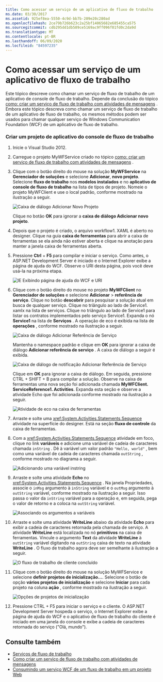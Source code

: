 ```yaml
---
title: Como acessar um serviço de um aplicativo de fluxo de trabalho
ms.date: 03/30/2017
ms.assetid: 925ef8ea-5550-4c9d-bb7b-209e20c280ad
ms.openlocfilehash: 2ce79b726b623c2a25bf14065682e685455ca575
ms.sourcegitcommit: cdb295dd1db589ce5169ac9ff096f01fd0c2da9d
ms.translationtype: MT
ms.contentlocale: pt-BR
ms.lasthandoff: 06/09/2020
ms.locfileid: "84597235"
---
```

# <a name="how-to-access-a-service-from-a-workflow-application"></a>Como acessar um serviço de um aplicativo de fluxo de trabalho
Este tópico descreve como chamar um serviço de fluxo de trabalho de um aplicativo de console de fluxo de trabalho. Depende da conclusão do tópico [como: criar um serviço de fluxo de trabalho com atividades de mensagens](how-to-create-a-workflow-service-with-messaging-activities.md) . Embora este tópico descreva como chamar um serviço de fluxo de trabalho de um aplicativo de fluxo de trabalho, os mesmos métodos podem ser usados para chamar qualquer serviço de Windows Communication Foundation (WCF) de um aplicativo de fluxo de trabalho.

### <a name="create-a-workflow-console-application-project"></a>Criar um projeto de aplicativo do console de fluxo de trabalho

1. Inicie o Visual Studio 2012.

2. Carregue o projeto MyWFService criado no tópico [como: criar um serviço de fluxo de trabalho com atividades de mensagens](how-to-create-a-workflow-service-with-messaging-activities.md) .

3. Clique com o botão direito do mouse na solução **MyWFService** na **Gerenciador de soluções** e selecione **Adicionar**, **novo projeto**. Selecione **fluxo de trabalho** nos **modelos instalados** e no **aplicativo de console de fluxo de trabalho** na lista de tipos de projeto. Nomeie o projeto MyWFClient e use o local padrão, conforme mostrado na ilustração a seguir.

     ![Caixa de diálogo Adicionar Novo Projeto](./media/how-to-access-a-service-from-a-workflow-application/add-new-project-dialog.jpg)

     Clique no botão **OK** para ignorar a **caixa de diálogo Adicionar novo projeto**.

4. Depois que o projeto é criado, o arquivo workflow1. XAML é aberto no designer. Clique na guia **caixa de ferramentas** para abrir a caixa de ferramentas se ela ainda não estiver aberta e clique na anotação para manter a janela caixa de ferramentas aberta.

5. Pressione **Ctrl** + **F5** para compilar e iniciar o serviço. Como antes, o ASP.NET Development Server é iniciado e o Internet Explorer exibe a página de ajuda do WCF. Observe o URI desta página, pois você deve usá-la na próxima etapa.

     ![IE Exibindo página de ajuda do WCF e URI](./media/how-to-access-a-service-from-a-workflow-application/ie-wcf-help-page-uri.jpg)

6. Clique com o botão direito do mouse no projeto **MyWFClient** no **Gerenciador de soluções** e selecione **Adicionar**  >  **referência de serviço**. Clique no botão **descobrir** para pesquisar a solução atual em busca de qualquer serviço. Clique no triângulo ao lado de Service1. xamlx na lista de serviços. Clique no triângulo ao lado de Service1 para listar os contratos implementados pelo serviço Service1. Expanda o nó **Service1** na lista de **Serviços** . A operação de eco é exibida na lista de **operações** , conforme mostrado na ilustração a seguir.

     ![Caixa de diálogo Adicionar Referência de Serviço](./media/how-to-access-a-service-from-a-workflow-application/add-service-reference.jpg)

     Mantenha o namespace padrão e clique em **OK** para ignorar a caixa de diálogo **Adicionar referência de serviço** . A caixa de diálogo a seguir é exibida.

     ![Caixa de diálogo de notificação Adicionar Referência de Serviço](./media/how-to-access-a-service-from-a-workflow-application/add-service-reference-dialog.jpg)

     Clique em **OK** para ignorar a caixa de diálogo. Em seguida, pressione CTRL + SHIFT + B para compilar a solução. Observe na caixa de ferramentas uma nova seção foi adicionada chamada **MyWFClient. ServiceReference1. Activities**. Expanda esta seção e observe a atividade Echo que foi adicionada conforme mostrado na ilustração a seguir.

     ![Atividade de eco na caixa de ferramentas](./media/how-to-access-a-service-from-a-workflow-application/echo-activity-toolbox.jpg)

7. Arraste e solte uma <xref:System.Activities.Statements.Sequence> atividade na superfície do designer. Está na seção **fluxo de controle** da caixa de ferramentas.

8. Com a <xref:System.Activities.Statements.Sequence> atividade em foco, clique no link **variáveis** e adicione uma variável de cadeia de caracteres chamada `inString` . Dê à variável um valor padrão `"Hello, world"` , bem como uma variável de cadeia de caracteres chamada `outString` , conforme mostrado no diagrama a seguir.

     ![Adicionando uma variável instring](./media/how-to-access-a-service-from-a-workflow-application/add-instring-variable.jpg)

9. Arraste e solte uma atividade **Echo** no <xref:System.Activities.Statements.Sequence> . Na janela Propriedades, associe o `inMsg` argumento à `inString` variável e o `outMsg` argumento à `outString` variável, conforme mostrado na ilustração a seguir. Isso passa o valor da `inString` variável para a operação e, em seguida, pega o valor de retorno e a coloca na `outString` variável.

     ![Associando os argumentos a variáveis](./media/how-to-access-a-service-from-a-workflow-application/bind-arguments-variables.jpg)

10. Arraste e solte uma atividade **WriteLine** abaixo da atividade **Echo** para exibir a cadeia de caracteres retornada pela chamada de serviço. A atividade **WriteLine** está localizada no nó **primitivos** na caixa de ferramentas. Vincule o argumento **Text** da atividade **WriteLine** à `outString` variável digitando na `outString` caixa de texto na atividade **WriteLine** . O fluxo de trabalho agora deve ser semelhante à ilustração a seguir.

     ![O fluxo de trabalho de cliente concluído](./media/how-to-access-a-service-from-a-workflow-application/complete-client-workflow.jpg)

11. Clique com o botão direito do mouse na solução MyWFService e selecione **definir projetos de inicialização...**. Selecione o botão de opção **vários projetos de inicialização** e selecione **Iniciar** para cada projeto na coluna **ação** , conforme mostrado na ilustração a seguir.

     ![Opções de projetos de inicialização](./media/how-to-access-a-service-from-a-workflow-application/startup-project-options.jpg)

12. Pressione CTRL + F5 para iniciar o serviço e o cliente. O ASP.NET Development Server hospeda o serviço, o Internet Explorer exibe a página de ajuda do WCF e o aplicativo de fluxo de trabalho do cliente é iniciado em uma janela do console e exibe a cadeia de caracteres retornada do serviço ("Olá, mundo").

## <a name="see-also"></a>Consulte também

- [Serviços de fluxo de trabalho](workflow-services.md)
- [Como criar um serviço de fluxo de trabalho com atividades de mensagens](how-to-create-a-workflow-service-with-messaging-activities.md)
- [Consumindo um serviço WCF de um fluxo de trabalho em um projeto Web](https://docs.microsoft.com/archive/blogs/endpoint/how-to-consume-a-wcf-service-from-a-wf4-workflow)
